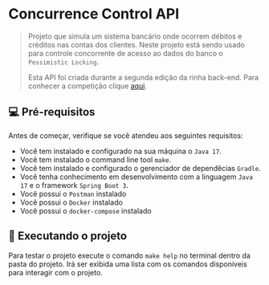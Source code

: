 # Concurrence Control API

> Projeto que simula um sistema bancário onde ocorrem débitos e créditos nas contas dos clientes.
> Neste projeto está sendo usado para controle concorrente de acesso ao dados do banco o `Pessimistic Locking`.
> 
> Esta API foi criada durante a segunda edição da rinha back-end.
> Para conhecer a competição clique [aqui](https://github.com/zanfranceschi/rinha-de-backend-2024-q1/tree/main).

## 💻 Pré-requisitos

Antes de começar, verifique se você atendeu aos seguintes requisitos:
* Você tem instalado e configurado na sua máquina o `Java 17`.
* Você tem instalado o command line tool `make`.
* Você tem instalado e configurado o gerenciador de dependêcias `Gradle`.
* Você tenha conhecimento em desenvolvimento com a linguagem `Java 17` e o framework `Spring Boot 3`.
* Você possui o `Postman` instalado
* Você possui o `Docker` instalado
* Você possui o `docker-compose` instalado

## 🚀 Executando o projeto

Para testar o projeto execute o comando `make help` no terminal dentro da pasta do projeto.
Irá ser exibida uma lista com os comandos disponíveis para interagir com o projeto.
